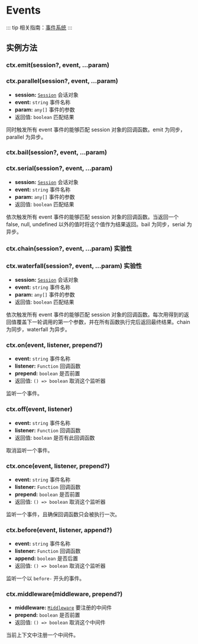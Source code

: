 # Events

::: tip
相关指南：[事件系统](../../guide/basic/events.md)
:::

## 实例方法

### ctx.emit(session?, event, ...param)
### ctx.parallel(session?, event, ...param)

- **session:** [`Session`](../core/session.md) 会话对象
- **event:** `string` 事件名称
- **param:** `any[]` 事件的参数
- 返回值: `boolean` 匹配结果

同时触发所有 event 事件的能够匹配 session 对象的回调函数。emit 为同步，parallel 为异步。

### ctx.bail(session?, event, ...param)
### ctx.serial(session?, event, ...param)

- **session:** [`Session`](../core/session.md) 会话对象
- **event:** `string` 事件名称
- **param:** `any[]` 事件的参数
- 返回值: `boolean` 匹配结果

依次触发所有 event 事件的能够匹配 session 对象的回调函数。当返回一个 false, null, undefined 以外的值时将这个值作为结果返回。bail 为同步，serial 为异步。

### ctx.chain(session?, event, ...param) <badge type="warning">实验性</badge>
### ctx.waterfall(session?, event, ...param) <badge type="warning">实验性</badge>

- **session:** [`Session`](../core/session.md) 会话对象
- **event:** `string` 事件名称
- **param:** `any[]` 事件的参数
- 返回值: `boolean` 匹配结果

依次触发所有 event 事件的能够匹配 session 对象的回调函数。每次用得到的返回值覆盖下一轮调用的第一个参数，并在所有函数执行完后返回最终结果。chain 为同步，waterfall 为异步。

### ctx.on(event, listener, prepend?)

- **event:** `string` 事件名称
- **listener:** `Function` 回调函数
- **prepend:** `boolean` 是否前置
- 返回值: `() => boolean` 取消这个监听器

监听一个事件。

### ctx.off(event, listener)

- **event:** `string` 事件名称
- **listener:** `Function` 回调函数
- 返回值: `boolean` 是否有此回调函数

取消监听一个事件。

### ctx.once(event, listener, prepend?)

- **event:** `string` 事件名称
- **listener:** `Function` 回调函数
- **prepend:** `boolean` 是否前置
- 返回值: `() => boolean` 取消这个监听器

监听一个事件，且确保回调函数只会被执行一次。

### ctx.before(event, listener, append?)

- **event:** `string` 事件名称
- **listener:** `Function` 回调函数
- **append:** `boolean` 是否后置
- 返回值: `() => boolean` 取消这个监听器

监听一个以 `before-` 开头的事件。

### ctx.middleware(middleware, prepend?)

- **middleware:** [`Middleware`](../../guide/basic/middleware.md#使用中间件) 要注册的中间件
- **prepend:** `boolean` 是否前置
- 返回值: `() => boolean` 取消这个中间件

当前上下文中注册一个中间件。
